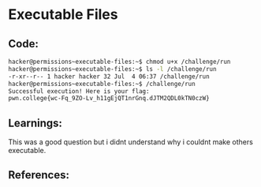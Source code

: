 # Executable Files
## Code:
```bash
hacker@permissions~executable-files:~$ chmod u+x /challenge/run
hacker@permissions~executable-files:~$ ls -l /challenge/run
-r-xr--r-- 1 hacker hacker 32 Jul  4 06:37 /challenge/run
hacker@permissions~executable-files:~$ /challenge/run
Successful execution! Here is your flag:
pwn.college{wc-Fq_9ZO-Lv_h11gEjQT1nrGnq.dJTM2QDL0kTN0czW}
```
## Learnings:
This was a good question but i didnt understand why i couldnt make others executable.
## References:
